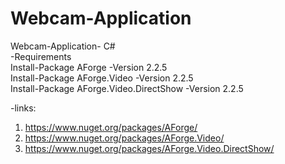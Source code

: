 # Webcam-Application
Webcam-Application- C#<br>
-Requirements<br>
Install-Package AForge -Version 2.2.5<br>
Install-Package AForge.Video -Version 2.2.5<br>
Install-Package AForge.Video.DirectShow -Version 2.2.5<br>

-links:<br>
1. https://www.nuget.org/packages/AForge/<br>
2. https://www.nuget.org/packages/AForge.Video/<br>
3. https://www.nuget.org/packages/AForge.Video.DirectShow/<br>
